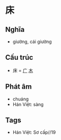 # 床

## Nghĩa

* giường, cái giường

## Cấu trúc
* 床 = [广](广.md) [木](木.md)

## Phát âm

* chuáng
* Hán Việt: sàng

## Tags
* Hán Việt: Sơ cấp//19

<script>window.HANZI_FIELD='床';</script>
